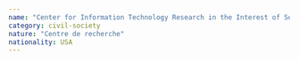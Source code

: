 ```yaml
---
name: "Center for Information Technology Research in the Interest of Society (CITRIS)"
category: civil-society
nature: "Centre de recherche"
nationality: USA
---
```

    